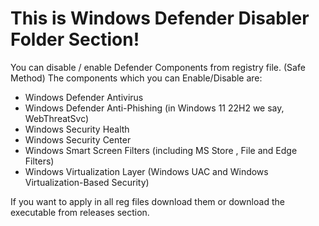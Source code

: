 # This is Windows Defender Disabler Folder Section!

You can disable / enable Defender Components from registry file. (Safe Method)
The components which you can Enable/Disable are:
 - Windows Defender Antivirus
 - Windows Defender Anti-Phishing (in Windows 11 22H2 we say, WebThreatSvc)
 - Windows Security Health
 - Windows Security Center
 - Windows Smart Screen Filters (including MS Store , File and Edge Filters)
 - Windows Virtualization Layer (Windows UAC and Windows Virtualization-Based Security)

If you want to apply in all reg files download them or download the executable from releases section.